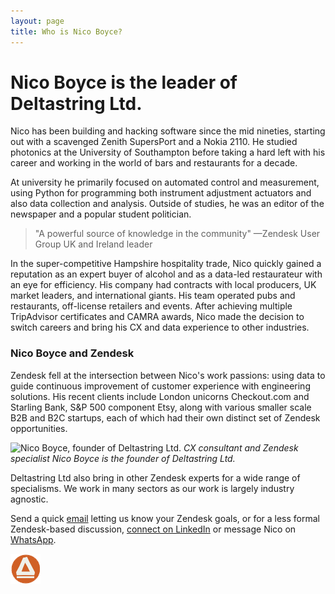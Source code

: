 ```yaml
---
layout: page
title: Who is Nico Boyce?
---
```


# Nico Boyce is the leader of Deltastring Ltd.

Nico has been building and hacking software since the mid nineties, starting out with a scavenged Zenith SupersPort and a Nokia 2110. He studied photonics at the University of Southampton before taking a hard left with his career and working in the world of bars and restaurants for a decade.

At university he primarily focused on automated control and measurement, using Python for programming both instrument adjustment actuators and also data collection and analysis. Outside of studies, he was an editor of the newspaper and a popular student politician.

> "A powerful source of knowledge in the community" —Zendesk User Group UK and Ireland leader

In the super-competitive Hampshire hospitality trade, Nico quickly gained a reputation as an expert buyer of alcohol and as a data-led restaurateur with an eye for efficiency. His company had contracts with local producers, UK market leaders, and international giants. His team operated pubs and restaurants, off-license retailers and events. After achieving multiple TripAdvisor certificates and CAMRA awards, Nico made the decision to switch careers and bring his CX and data experience to other industries.

### Nico Boyce and Zendesk

Zendesk fell at the intersection between Nico's work passions: using data to guide continuous improvement of customer experience with engineering solutions. His recent clients include London unicorns Checkout.com and Starling Bank, S&P 500 component Etsy, along with various smaller scale B2B and B2C startups, each of which had their own distinct set of Zendesk opportunities.

![Nico Boyce, founder of Deltastring Ltd.](/public/img/nico-office.jpg)
*CX consultant and Zendesk specialist Nico Boyce is the founder of Deltastring Ltd.*

Deltastring Ltd also bring in other Zendesk experts for a wide range of specialisms. We work in many sectors as our work is largely industry agnostic.

Send a quick [email](mailto:nico@deltastring.com) letting us know your Zendesk goals, or for a less formal Zendesk-based discussion, [connect on LinkedIn](https://www.linkedin.com/in/nicoboyce/) or message Nico on [WhatsApp](https://wa.me/447596476097).

![Deltastring icon](/public/img/delta.png)